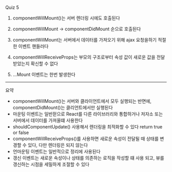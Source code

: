Quiz 5

1. componentWillMount()는 서버 렌더링 시에도 호출된다

2. componentWillMount -> componentDidMount 순으로 호출된다

3. componentWillMount는 서버에서 데이터를 가져오기 위해 ajax 요청을하기 적절한 이벤트 핸들러다

4. componentWillReceiveProps는 부모의 구조로부터 속성 값이 새로운 값을 전달받았는지 확신할 수 없다

5. ...Mount 이벤트는 한번 발생한다

---
요약
- componentWillMount()는 서버와 클라이언트에서 모두 실행되는 반면에, componentDidMount()는 클리언트에서만 실행된다
- 마운팅 이벤트는 일반젇으로 React를 다른 라이브러리와 통합하거나 저자소 또는 서버에서 데이터를 가져올떄 사용한다
- shouldComponentUpdate() 사용해서 렌더링을 최적화할 수 있다 return true or false
- componentWillReceiveProps()를 사용하면 새로운 속성이 전달될 때 상태를 변경할 수 있다, 다만 렌더링은 되지 않는다
- 언마운팅 이벤트는 일반적으로 정리에 사용된다
- 갱신 이벤트는 새로운 속성이나 상태를 의존하는 로직을 작성할 떄 사용 되고, 뷰를 갱신하는 시점을 세밀하게 조절할 수 있다